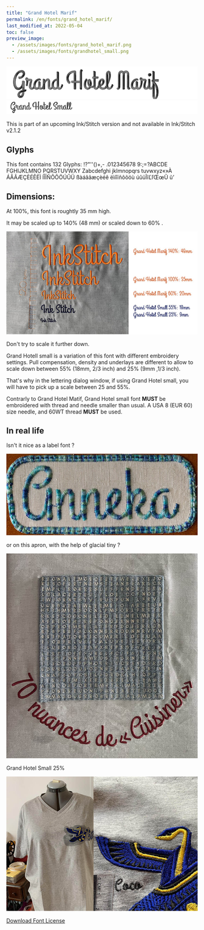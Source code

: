 ```yaml
---
title: "Grand Hotel Marif"
permalink: /en/fonts/grand_hotel_marif/
last_modified_at: 2022-05-04
toc: false
preview_image:
  - /assets/images/fonts/grand_hotel_marif.png
  - /assets/images/fonts/grandhotel_small.png
---
```



![grand_hotel_marif](/assets/images/fonts/grand_hotel_marif.png)
![grand_hotel_marif](/assets/images/fonts/grandhotel_small.png)

This is part of an upcoming Ink/Stitch version and not available in Ink/Stitch v2.1.2

## Glyphs

This font contains  132 Glyphs:
!?"''()+,-
.012345678
9:;=?ABCDE
FGHIJKLMNO
PQRSTUVWXY
Zabcdefghi
jklmnopqrs
tuvwxyz«»À
ÁÂÃÆÇÈÉÊËÌ
ÍÎÏÑÔÕÖÚÛÜ
ßàáâãæçèéê
ëìíîïñôõöù
úûüĨĩĽľŒœŨ
ũ’
## Dimensions:

At 100%, this font is roughtly 35 mm high.

It may be scaled up to 140% (48 mm)  or scaled down to  60% .

![Dimensions Grand Hotel](/assets/images/fonts/Sizing/grandhotelsizing.jpg)

Don't try to scale it further down. 

Grand Hotell small  is a variation of this font with different embroidery settings. Pull compensation, density and underlays are different to allow to scale down between 55% (18mm, 2/3 inch) and 25% (9mm ,1/3 inch). 


That's why in the lettering dialog window, if using Grand Hotel small, you will have to pick up a scale between 25 and 55%. 

Contrarly to Grand Hotel Matif, Grand Hotel small font **MUST** be embroidered with thread and needle smaller than usual.
A USA 8 (EUR 60) size needle, and 60WT thread **MUST** be used.

## In real life


Isn't it nice as a label font ?

![grand_hotel_marif2](/assets/images/fonts/grandhotel2.jpg)

or on this apron, with the help of glacial tiny ?

![grand_hotel_marif3](/assets/images/fonts/glacialgrandhotel.jpg)

Grand Hotel Small 25%

![Tshirt ](/assets/images/fonts/grandhotel_small_3.jpg)

[Download Font License](https://github.com/inkstitch/inkstitch/tree/main/fonts/grand_hotel_marif/LICENSE)
